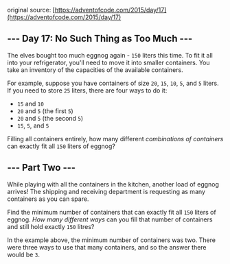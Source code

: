 original source: [https://adventofcode.com/2015/day/17](https://adventofcode.com/2015/day/17)
## --- Day 17: No Such Thing as Too Much ---
The elves bought too much eggnog again - <code>150</code> liters this time.  To fit it all into your refrigerator, you'll need to move it into smaller containers.  You take an inventory of the capacities of the available containers.

For example, suppose you have containers of size <code>20</code>, <code>15</code>, <code>10</code>, <code>5</code>, and <code>5</code> liters.  If you need to store <code>25</code> liters, there are four ways to do it:


 - <code>15</code> and <code>10</code>
 - <code>20</code> and <code>5</code> (the first <code>5</code>)
 - <code>20</code> and <code>5</code> (the second <code>5</code>)
 - <code>15</code>, <code>5</code>, and <code>5</code>

Filling all containers entirely, how many different <em>combinations of containers</em> can exactly fit all <code>150</code> liters of eggnog?


## --- Part Two ---
While playing with all the containers in the kitchen, another load of eggnog arrives!  The shipping and receiving department is requesting as many containers as you can spare.

Find the minimum number of containers that can exactly fit all <code>150</code> liters of eggnog.  <em>How many different ways</em> can you fill that number of containers and still hold exactly <code>150</code> litres?

In the example above, the minimum number of containers was two.  There were three ways to use that many containers, and so the answer there would be <code>3</code>.




